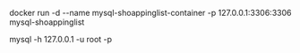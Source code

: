 
docker run -d --name mysql-shoappinglist-container -p 127.0.0.1:3306:3306 mysql-shoappinglist

mysql -h 127.0.0.1 -u root -p 